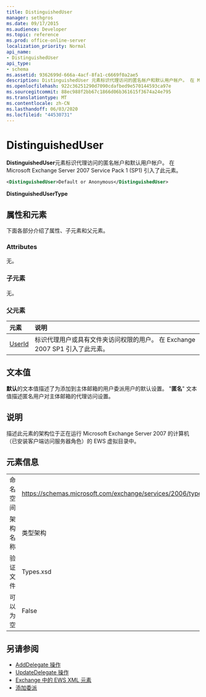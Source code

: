```yaml
---
title: DistinguishedUser
manager: sethgros
ms.date: 09/17/2015
ms.audience: Developer
ms.topic: reference
ms.prod: office-online-server
localization_priority: Normal
api_name:
- DistinguishedUser
api_type:
- schema
ms.assetid: 9362699d-666a-4acf-8fa1-c6669f0a2ae5
description: DistinguishedUser 元素标识代理访问的匿名帐户和默认用户帐户。 在 Microsoft Exchange Server 2007 Service Pack 1 (SP1) 引入了此元素。
ms.openlocfilehash: 922c36251290d7090cdafbed9e570144593ca97e
ms.sourcegitcommit: 88ec988f2bb67c1866d06b361615f3674a24e795
ms.translationtype: MT
ms.contentlocale: zh-CN
ms.lasthandoff: 06/03/2020
ms.locfileid: "44530731"
---
```

# <a name="distinguisheduser"></a>DistinguishedUser

**DistinguishedUser**元素标识代理访问的匿名帐户和默认用户帐户。 在 Microsoft Exchange Server 2007 Service Pack 1 (SP1) 引入了此元素。 
  
```xml
<DistinguishedUser>Default or Anonymous</DistinguishedUser>
```

 **DistinguishedUserType**
## <a name="attributes-and-elements"></a>属性和元素

下面各部分介绍了属性、子元素和父元素。
  
### <a name="attributes"></a>Attributes

无。
  
### <a name="child-elements"></a>子元素

无。
  
### <a name="parent-elements"></a>父元素

|**元素**|**说明**|
|:-----|:-----|
|[UserId](userid.md) <br/> |标识代理用户或具有文件夹访问权限的用户。 在 Exchange 2007 SP1 引入了此元素。  <br/> |
   
## <a name="text-value"></a>文本值

**默认**的文本值描述了为添加到主体邮箱的用户委派用户的默认设置。 "**匿名**" 文本值描述匿名用户对主体邮箱的代理访问设置。 
  
## <a name="remarks"></a>说明

描述此元素的架构位于正在运行 Microsoft Exchange Server 2007 的计算机（已安装客户端访问服务器角色）的 EWS 虚拟目录中。
  
## <a name="element-information"></a>元素信息

|||
|:-----|:-----|
|命名空间  <br/> |https://schemas.microsoft.com/exchange/services/2006/types  <br/> |
|架构名称  <br/> |类型架构  <br/> |
|验证文件  <br/> |Types.xsd  <br/> |
|可以为空  <br/> |False  <br/> |
   
## <a name="see-also"></a>另请参阅

- [AddDelegate 操作](adddelegate-operation.md)  
- [UpdateDelegate 操作](updatedelegate-operation.md)
- [Exchange 中的 EWS XML 元素](ews-xml-elements-in-exchange.md)
- [添加委派](https://msdn.microsoft.com/library/3a744150-66a3-4a13-9433-793603ba5038%28Office.15%29.aspx)


